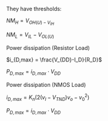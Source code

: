 They have thresholds:

$NM_H = V_{OH(U)-V_{IH}}$

$NM_L = V_{IL} - V_{OL(U)}$

Power dissipation (Resistor Load)

$i_{D,max} = \frac{V_{DD}-I_D}{R_D}$

$P_{D,max}=i_{D,max}\cdot V_{DD}$


Power dissipation (NMOS Load)

$i_{D,max} = K_n(2(v_I - V_{TND})v_o -v_0^2)$

$P_{D,max}=i_{D,max}\cdot V_{DD}$
